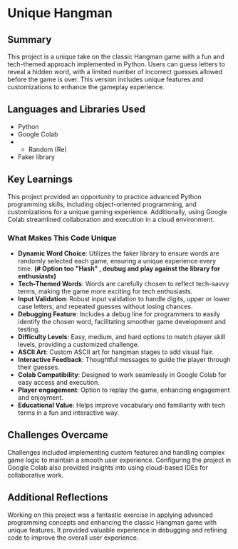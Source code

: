 # Unique Hangman

## Summary
This project is a unique take on the classic Hangman game with a fun and tech-themed approach implemented in Python. Users can guess letters to reveal a hidden word, with a limited number of incorrect guesses allowed before the game is over. This version includes unique features and customizations to enhance the gameplay experience.

## Languages and Libraries Used
- Python
- Google Colab
- - Random (Re)
- Faker library


## Key Learnings
This project provided an opportunity to practice advanced Python programming skills, including object-oriented programming, and customizations for a unique gaming experience. Additionally, using Google Colab streamlined collaboration and execution in a cloud environment.

### What Makes This Code Unique
- **Dynamic Word Choice**: Utilizes the faker library to ensure words are randomly selected each game, ensuring a unique experience every time. **(# Option too "Hash" , deubug and play against the library for enthusiasts)**
- **Tech-Themed Words**: Words are carefully chosen to reflect tech-savvy terms, making the game more exciting for tech enthusiasts.
- **Input Validation**: Robust input validation to handle digits, upper or lower case letters, and repeated guesses without losing chances.
- **Debugging Feature**: Includes a debug line for programmers to easily identify the chosen word, facilitating smoother game development and testing.
- **Difficulty Levels**: Easy, medium, and hard options to match player skill levels, providing a customized challenge.
- **ASCII Art**: Custom ASCII art for hangman stages to add visual flair.
- **Interactive Feedback**: Thoughtful messages to guide the player through their guesses.
- **Colab Compatibility**: Designed to work seamlessly in Google Colab for easy access and execution.
- **Player engagement**: Option to replay the game, enhancing engagement and enjoyment.
- **Educational Value**: Helps improve vocabulary and familiarity with tech terms in a fun and interactive way.

## Challenges Overcame
Challenges included implementing custom features and handling complex game logic to maintain a smooth user experience. Configuring the project in Google Colab also provided insights into using cloud-based IDEs for collaborative work.

## Additional Reflections
Working on this project was a fantastic exercise in applying advanced programming concepts and enhancing the classic Hangman game with unique features. It provided valuable experience in debugging and refining code to improve the overall user experience.
